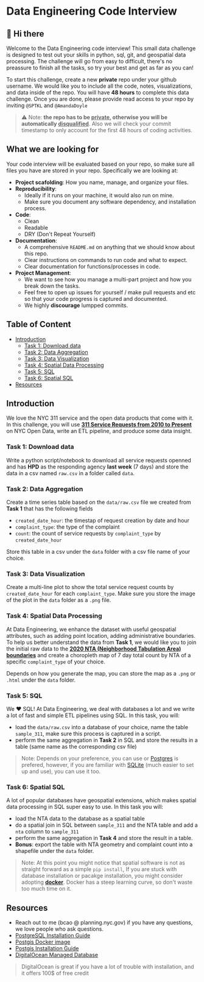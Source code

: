 # Data Engineering Code Interview

## 👋 Hi there

Welcome to the Data Engineering code interview! This small data challenge is designed to test out your skills in python, sql, git, and geospatial data processing. The challenge will go from easy to difficult, there's no preassure to finish all the tasks, so try your best and get as far as you can!

To start this challenge, create a new **private** repo under your github username. We would like you to include all the code, notes, visualizations, and data inside of the repo. You will have **48 hours** to complete this data challenge. Once you are done, please provide read access to your repo by inviting `@SPTKL` and `@AmandaDoyle`

> ⚠️ Note: **the repo has to be <ins>private</ins>, otherwise you will be automatically <ins>disqualified</ins>**. Also we will check your commit timestamp to only account for the first 48 hours of coding activities.

## What we are looking for

Your code interview will be evaluated based on your repo, so make sure all files you have are stored in your repo. Specifically we are looking at:

- **Project scafolding**: How you name, manage, and organize your files.
- **Reproducibility**:
  - Ideally if it runs on your machine, it would also run on mine.
  - Make sure you document any software dependency, and installation process.
- **Code**:
  - Clean
  - Readable
  - DRY (Don't Repeat Yourself)
- **Documentation**:
  - A comprehensive `README.md` on anything that we should know about this repo.
  - Clear instructions on commands to run code and what to expect.
  - Clear documentation for functions/processes in code.
- **Project Management**:
  - We want to see how you manage a multi-part project and how you break down the tasks.
  - Feel free to open up issues for yourself / make pull requests and etc so that your code progress is captured and documented.
  - We highly **discourage** lumpped commits.

## Table of Content

- [Introduction](#introduction)
  - [Task 1: Download data](#task-1-download-data)
  - [Task 2: Data Aggregation](#task-2-data-aggregation)
  - [Task 3: Data Visualization](#task-3-data-visualization)
  - [Task 4: Spatial Data Processing](#task-4-spatial-data-processing)
  - [Task 5: SQL](#task-5-sql)
  - [Task 6: Spatial SQL](#task-6-spatial-sql)
- [Resources](#resources)

## Introduction

We love the NYC 311 service and the open data products that come with it. In this challenge, you will use **[311 Service Requests from 2010 to Present](https://data.cityofnewyork.us/Social-Services/311-Service-Requests-from-2010-to-Present/erm2-nwe9)** on NYC Open Data, write an ETL pipeline, and produce some data insight.

### Task 1: Download data

Write a python script/notebook to download all service requests openned and has **HPD** as the responding agency **last week** (7 days) and store the data in a csv named `raw.csv` in a folder called `data`.

### Task 2: Data Aggregation

Create a time series table based on the `data/raw.csv` file we created from **Task 1** that has the following fields

- `created_date_hour`: the timestap of request creation by date and hour
- `complaint_type`: the type of the complaint
- `count`: the count of service requests by `complaint_type` by `created_date_hour`

Store this table in a csv under the `data` folder with a csv file name of your choice.

### Task 3: Data Visualization

Create a multi-line plot to show the total service request counts by `created_date_hour` for each `complaint_type`. Make sure you store the image of the plot in the `data` folder as a `.png` file.  

### Task 4: Spatial Data Processing

At Data Engineering, we enhance the dataset with useful geospatial attributes, such as adding point location, adding administrative boundaries. To help us better understand the data from **Task 1**, we would like you to join the initial raw data to the **[2020 NTA (Neighborhood Tabulation Area) boundaries](https://www1.nyc.gov/site/planning/data-maps/open-data/census-download-metadata.page)** and create a choropleth map of 7 day total count by NTA of a specific `complaint_type` of your choice.

Depends on how you generate the map, you can store the map as a `.png` or `.html` under the `data` folder.

### Task 5: SQL

We ❤️ SQL! At Data Engineering, we deal with databases a lot and we write a lot of fast and simple ETL pipelines using SQL. In this task, you will:

- load the `data/raw.csv` into a database of your choice, name the table `sample_311`, make sure this process is captured in a script.
- perform the same aggregation in **Task 2** in SQL and store the results in a table (same name as the corresponding csv file)

> Note: Depends on your preference, you can use or [Postgres](https://www.postgresql.org/) is prefered, however, if you are familiar with [SQLite](https://docs.python.org/3/library/sqlite3.html) (much easier to set up and use), you can use it too.

### Task 6: Spatial SQL

A lot of popular databases have geospatial extensions, which makes spatial data processing in SQL super easy to use. In this task you will:

- load the NTA data to the database as a spatial table
- do a spatial join in SQL between `sample_311` and the NTA table and add a `nta` column to `sample_311`
- perform the same aggregation in **Task 4** and store the result in a table.
- **Bonus**: export the table with NTA geometry and complaint count into a shapefile under the `data` folder.  

> Note: At this point you might notice that spatial software is not as straight forward as a simple `pip install`, If you are stuck with database installation or pacakge installation, you might consider adopting **[docker](https://www.docker.com/)**. Docker has a steep learning curve, so don't waste too much time on it.

## Resources

- Reach out to me (bcao @ planning.nyc.gov) if you have any questions, we love people who ask questions.
- [PostgreSQL Installation Guide](https://www.postgresql.org/download/)
- [Postgis Docker image](https://registry.hub.docker.com/r/postgis/postgis/)
- [Postgis Installation Guide](https://postgis.net/workshops/postgis-intro/installation.html)
- [DigitalOcean Managed Database](https://www.digitalocean.com/products/managed-databases/)

> DigitalOcean is great if you have a lot of trouble with installation, and it offers 100$ of free credit
